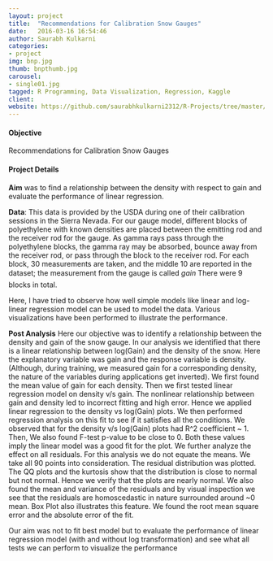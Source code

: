 ```yaml
---
layout: project
title:  "Recommendations for Calibration Snow Gauges"
date:   2016-03-16 16:54:46
author: Saurabh Kulkarni
categories:
- project
img: bnp.jpg
thumb: bnpthumb.jpg
carousel:
- single01.jpg
tagged: R Programming, Data Visualization, Regression, Kaggle
client: 
website: https://github.com/saurabhkulkarni2312/R-Projects/tree/master/Calibrating-Snow-Gauges-Regression
---
```

#### Objective
Recommendations for Calibration Snow Gauges

#### Project Details
**Aim** was to find a relationship between the density with respect to gain and evaluate the performance of linear regression.

**Data**: This data is provided by the USDA during one of their calibration sessions in the Sierra Nevada. For our gauge model, different blocks of polyethylene with known densities are placed between the emitting rod and the receiver rod for the gauge. As gamma rays pass through the polyethylene blocks, the gamma ray may be absorbed, bounce away from the receiver rod, or pass through the block to the receiver rod. For each block, 30 measurements are taken, and the middle 10 are reported in the dataset; the measurement from the gauge is called *gain* There were 9 blocks in total.

Here, I have tried to observe how well simple models like linear and log-linear regression model can be used to model the data. Various visualizations have been performed to illustrate the performance.

**Post Analysis**
Here our objective was to identify a relationship between the density and gain of the snow gauge. In our analysis we identified that there is a linear relationship between log(Gain) and the density of the snow. Here the explanatory variable was gain and the response variable is density. (Although, during training, we measured gain for a corresponding density, the nature of the variables during applications get inverted).
We first found the mean value of gain for each density. Then we first tested linear regression model on density v/s gain. The nonlinear relationship between gain and density led to incorrect fitting and high error. Hence we applied linear regression to the density vs log(Gain) plots. We then performed regression analysis on this fit to see if it satisfies all the conditions.
We observed that for the density v/s log(Gain) plots had R^2 coefficient ~ 1. Then, We also found F-test p-value to be close to 0. Both these values imply the linear model was a good fit for the plot. We further analyze the effect on all residuals. For this analysis we do not equate the means. We take all 90 points into consideration. The residual distribution was plotted. The QQ plots and the kurtosis show that the distribution is close to normal but not normal. Hence we verify that the plots are nearly normal. We also found the mean and variance of the residuals and by visual inspection we see that the residuals are homoscedastic in nature surrounded around ~0 mean. Box Plot also illustrates this feature. We found the root mean square error and the absolute error of the fit.

Our aim was not to fit best model but to evaluate the performance of linear regression model (with and without log transformation) and see what all tests we can perform to visualize the performance